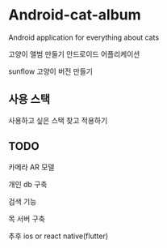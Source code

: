 # Android-cat-album
Android application for everything about cats

고양이 앨범 만들기 안드로이드 어플리케이션

sunflow 고양이 버전 만들기

## 사용 스택

사용하고 싶은 스택 찾고 적용하기

## TODO 

카메라 AR 모델

개인 db 구축

검색 기능

목 서버 구축

추후 ios or react native(flutter)
